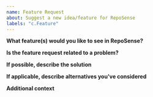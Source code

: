 ```yaml
---
name: Feature Request
about: Suggest a new idea/feature for RepoSense
labels: "c.Feature"
---
```


<!--
  Before opening a new issue, please search existing issues:  https://github.com/reposense/RepoSense/issues
-->

**What feature(s) would you like to see in RepoSense?**
<!--
  Provide a clear and concise description of the feature.
-->


**Is the feature request related to a problem?**

<!--
  Provide a clear and concise description of what the problem is.
  Ex. I have an issue when [...]
-->


**If possible, describe the solution**

<!--
  Here would be a good place to talk about the solution or the
  approach that can be taken.
-->


**If applicable, describe alternatives you've considered**

<!--
  Let us know about other solutions you've tried or researched.
-->


**Additional context**

<!--
  Is there anything else that can be added about the proposal?
  You might want to link related issues here if you haven't already.
-->
